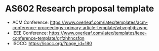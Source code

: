 # AS602 Research proposal template

- ACM Conference: https://www.overleaf.com/latex/templates/acm-conference-proceedings-primary-article-template/wbvnghjbzwpc
- IEEE Conference: https://www.overleaf.com/latex/templates/ieee-conference-template/grfzhhncsfqn
- ISOCC: https://isocc.org/?page_id=180

